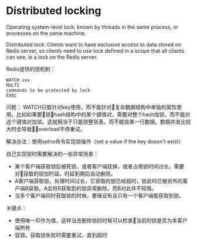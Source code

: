 # Distributed locking

Operating system-level lock: known by threads in the same process, or processes on the same machine.

Distributed lock: Clients want to have exclusive access to data stored on Redis server, so clients need to use lock defined in a scope that all clients can see, ie a lock on the Redis server.

Redis提供的锁机制：  
```
WATCH xxx
MULTI
commands to be protected by lock
EXEC
```

问题： WATCH只能针对key使用，而不能针对复杂数据结构中单独的属性使用。比如如果要锁hash结构中的某个键值对，需要对整个hash加锁，而不能对这个键值对加锁。这就相当于只能锁整张表，而不能锁某一行数据。数据并发比较大时会导致overload不停重试。

解决办法：使用setnx命令实现锁操作（set a value if the key doesn't exist）

自己实现锁时需要解决的一些异常场景：
- 某个客户端获取锁后被死锁，或者客户端挂掉，或者占用锁时间过长。需要对获取的锁加时延，时延到期后自动删除。
- A客户端获取锁，处理时间过长，它获取的锁已经超时，锁此时已被另外的客户端B获取。A会将B获取到的锁异常删除，而B对此并不知情。
- 当多个客户端同时获取锁的时候，要保证有且只有一个客户端能获取到锁。

关键点：
- 使用唯一ID作为值，这样当去删除锁的时候可以检查当前的锁是否为本客户端所有
- 容错，获取锁失败时需要重试，直到超时

